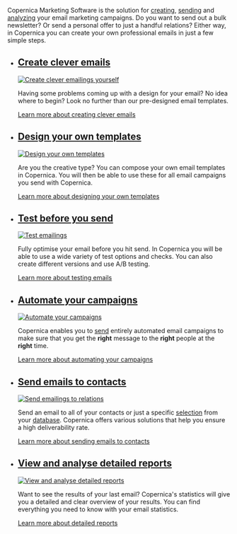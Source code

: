 Copernica Marketing Software is the solution for
[creating](./create-clever-emailings.md "create emailings"),
[sending](./send-emailings-to-relations.md "send emailings")
and
[analyzing](./view-detailed-reports.md "View detailed reports")
your email marketing campaigns. Do you want to send out a bulk
newsletter? Or send a personal offer to just a handful relations? Either
way, in Copernica you can create your own professional emails in just a
few simple steps.

-   [Create clever emails](./create-clever-emailings.md "Create clever emailings")
    ------------------------------------------------------------------------------------------------------------------------

    [![Create clever emailings
    yourself](../images/en-emailings-01-thumb.png "Create clever emailings")](./create-clever-emailings.md "Create clever emailings")

    Having some problems coming up with a design for your email? No idea
    where to begin? Look no further than our pre-designed email
    templates.

    [Learn more about creating clever
    emails](./create-clever-emailings.md "Create clever emailings")

-   [Design your own templates](./create-custom-templates.md "Design your own templates")
    -------------------------------------------------------------------------------------------------------------------------------

    [![Design your own
    templates](../images/en-emailings-02-thumb.png "Design your own templates")](./create-custom-templates.md "Design your own templates")

    Are you the creative type? You can compose your own email templates
    in Copernica. You will then be able to use these for all email
    campaigns you send with Copernica.

    [Learn more about designing your own
    templates](./create-custom-templates.md "Design your own templates")

-   [Test before you send](./testing-before-sending.md "Test Emailings")
    --------------------------------------------------------------------------------------------------------------

    [![Test
    emailings](../images/en-emailings-03-thumb.png "Test Emailings")](./testing-before-sending.md "Test Emailings")

    Fully optimise your email before you hit send. In Copernica you will
    be able to use a wide variety of test options and checks. You can
    also create different versions and use A/B testing.

    [Learn more about testing
    emails](./testing-before-sending.md "Test Emailings")

-   [Automate your campaigns](./automate-campaigns.md "Automate your campaigns")
    ---------------------------------------------------------------------------------------------------------------------------

    [![Automate your
    campaigns](../images/en-emailings-04-thumb.png "Automate your campaigns")](./automate-campaigns.md "Automate your campaigns")

    Copernica enables you to
    [send](./send-emailings-to-relations.md "Send emailings to relations")
    entirely automated email campaigns to make sure that you get
    the **right** message to the **right** people at the **right** time.

    [Learn more about automating your
    campaigns](./automate-campaigns.md "Automate your campaigns")

-   [Send emails to contacts](./send-emailings-to-relations.md "Send emailings to relations")
    -----------------------------------------------------------------------------------------------------------------------------------

    [![Send emailings to
    relations](../images/en-emailings-05-thumb.png "Send emailings to relations")](./send-emailings-to-relations.md "Send emailings to relations")

    Send an email to all of your contacts or just a specific
    [selection](./define-target-groups-with-selections.md "Define target groups with selections")
    from your
    [database](./creating-your-own-databases.md "Creating your own database").
    Copernica offers various solutions that help you ensure a high
    deliverability rate.

    [Learn more about sending emails to
    contacts](./send-emailings-to-relations.md "Send emailings to relations")

-   [View and analyse detailed reports](./view-detailed-reports.md "View and analyse detailed reports")
    ---------------------------------------------------------------------------------------------------------------------------------------------

    [![View and analyse detailed
    reports](../images/en-emailings-06-thumb.png "View and analyse detailed reports")](./view-detailed-reports.md "View and analyse detailed reports")

    Want to see the results of your last email? Copernica's statistics
    will give you a detailed and clear overview of your results. You can
    find everything you need to know with your email statistics.

    [Learn more about detailed
    reports](./view-detailed-reports.md "View and analyse detailed reports")


